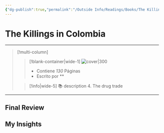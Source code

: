 ```yaml
---
{"dg-publish":true,"permalink":"/Outside Info/Readings/Books/The Killings in Colombia/","title":"The Killings in Colombia","updated":"2023-11-20T19:35:14.816-05:00"}
---
```



# The Killings in Colombia
- - -
> [!multi-column]
> 
> > [!blank-container|wide-1]
> >  ![cover|300](http://books.google.com/books/content?id=prumEHpO2koC&printsec=frontcover&img=1&zoom=1&edge=curl&source=gbs_api)
> >- Contiene *130* Páginas
> >- Escrito por **
> 
> > [!info|wide-5] 📚 description
> > 4. The drug trade
> 

- - -

## Final Review

## My Insights